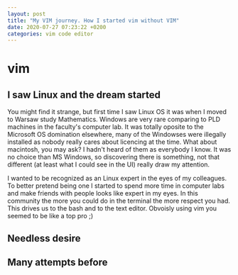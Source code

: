 ```yaml
---
layout: post
title: "My VIM journey. How I started vim without VIM"
date: 2020-07-27 07:23:22 +0200
categories: vim code editor
---
```


# vim

## I saw Linux and the dream started

You might find it strange, but first time I saw Linux OS it was when I moved to Warsaw study Mathematics. Windows are very rare comparing to PLD machines in the faculty's computer lab. It was totally oposite to the Microsoft OS domination elsewhere, many of the Windowses were illegally installed as nobody really cares about licencing at the time. What about macintosh, you may ask? I hadn't heard of them as everybody I know. It was no choice than MS Windows, so discovering there is something, not that different (at least what I could see in the UI) really draw my attention.

I wanted to be recognized as an Linux expert in the eyes of my colleagues. To better pretend being one I started to spend more time in computer labs and make friends with people looks like expert in my eyes. In this community the more you could do in the terminal the more respect you had. This drives us to the bash and to the text editor. Obvoisly using vim you seemed to be like a top pro ;)

## Needless desire


## Many attempts before



